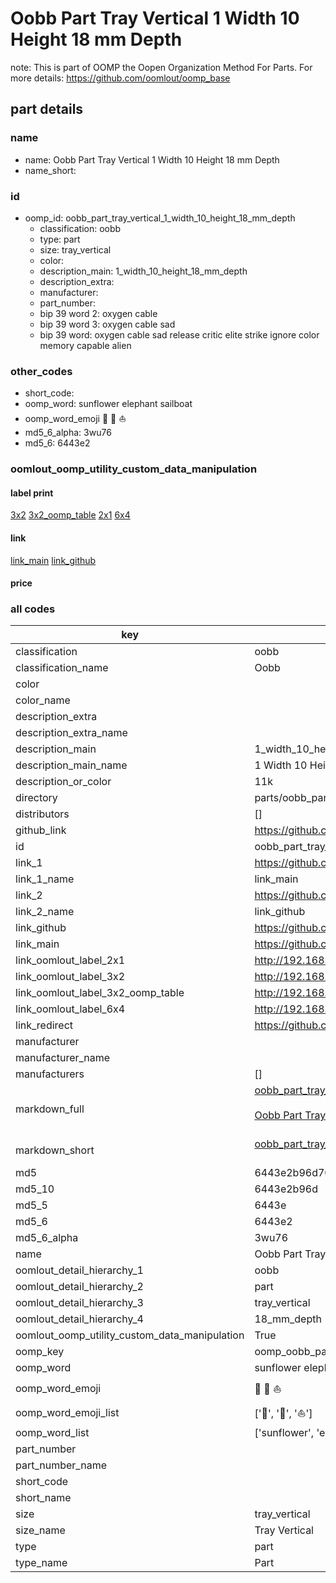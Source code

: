 # Oobb Part Tray Vertical 1 Width 10 Height 18 mm Depth  

note: This is part of OOMP the Oopen Organization Method For Parts. For more details: https://github.com/oomlout/oomp_base

##  part details
  







### name
* name: Oobb Part Tray Vertical 1 Width 10 Height 18 mm Depth
* name_short: 
### id
* oomp_id: oobb_part_tray_vertical_1_width_10_height_18_mm_depth
  * classification: oobb
  * type: part
  * size: tray_vertical
  * color: 
  * description_main: 1_width_10_height_18_mm_depth
  * description_extra: 
  * manufacturer: 
  * part_number: 
  * bip 39 word 2: oxygen cable
  * bip 39 word 3: oxygen cable sad
  * bip 39 word: oxygen cable sad release critic elite strike ignore color memory capable alien

### other_codes
* short_code: 
* oomp_word: sunflower elephant sailboat
* oomp_word_emoji :sunflower: :elephant: :sailboat:
* md5_6_alpha: 3wu76
* md5_6: 6443e2






### oomlout_oomp_utility_custom_data_manipulation
#### label print
[3x2](http://192.168.1.245:1112/?label=oomp%203wu76)
[3x2_oomp_table](http://192.168.1.108:1112/?label=oomp%203wu76)
[2x1](http://192.168.1.242:1112/?label=oomp%203wu76)
[6x4](http://192.168.1.55:1112/?label=oomp%203wu76)    

#### link

[link_main](https://github.com/oomlout/oomlout_oomp_version_1_messy/tree/main/parts/oobb_part_tray_vertical_1_width_10_height_18_mm_depth) [link_github](https://github.com/oomlout/oomlout_oomp_version_1_messy/tree/main/parts/oobb_part_tray_vertical_1_width_10_height_18_mm_depth)                             

#### price







### all codes 
| key | value |  
| --- | --- |  
| classification | oobb |  
| classification_name | Oobb |  
| color |  |  
| color_name |  |  
| description_extra |  |  
| description_extra_name |  |  
| description_main | 1_width_10_height_18_mm_depth |  
| description_main_name | 1 Width 10 Height 18 mm Depth |  
| description_or_color | 11k |  
| directory | parts/oobb_part_tray_vertical_1_width_10_height_18_mm_depth |  
| distributors | [] |  
| github_link | https://github.com/oomlout/oomlout_oomp_part_src/tree/main/parts/oobb_part_tray_vertical_1_width_10_height_18_mm_depth |  
| id | oobb_part_tray_vertical_1_width_10_height_18_mm_depth |  
| link_1 | https://github.com/oomlout/oomlout_oomp_version_1_messy/tree/main/parts/oobb_part_tray_vertical_1_width_10_height_18_mm_depth |  
| link_1_name | link_main |  
| link_2 | https://github.com/oomlout/oomlout_oomp_version_1_messy/tree/main/parts/oobb_part_tray_vertical_1_width_10_height_18_mm_depth |  
| link_2_name | link_github |  
| link_github | https://github.com/oomlout/oomlout_oomp_version_1_messy/tree/main/parts/oobb_part_tray_vertical_1_width_10_height_18_mm_depth |  
| link_main | https://github.com/oomlout/oomlout_oomp_version_1_messy/tree/main/parts/oobb_part_tray_vertical_1_width_10_height_18_mm_depth |  
| link_oomlout_label_2x1 | http://192.168.1.242:1112/?label=oomp%203wu76 |  
| link_oomlout_label_3x2 | http://192.168.1.245:1112/?label=oomp%203wu76 |  
| link_oomlout_label_3x2_oomp_table | http://192.168.1.108:1112/?label=oomp%203wu76 |  
| link_oomlout_label_6x4 | http://192.168.1.55:1112/?label=oomp%203wu76 |  
| link_redirect | https://github.com/oomlout/oomlout_oomp_version_1_messy/tree/main/parts/oobb_part_tray_vertical_1_width_10_height_18_mm_depth |  
| manufacturer |  |  
| manufacturer_name |  |  
| manufacturers | [] |  
| markdown_full | [oobb_part_tray_vertical_1_width_10_height_18_mm_depth](none)<br>[](none)<br>[Oobb Part Tray Vertical 1 Width 10 Height 18 Mm Depth](none)<br><br> |  
| markdown_short | [oobb_part_tray_vertical_1_width_10_height_18_mm_depth](none)<br><br> |  
| md5 | 6443e2b96d70dae12019eb537b47fcf2 |  
| md5_10 | 6443e2b96d |  
| md5_5 | 6443e |  
| md5_6 | 6443e2 |  
| md5_6_alpha | 3wu76 |  
| name | Oobb Part Tray Vertical 1 Width 10 Height 18 mm Depth |  
| oomlout_detail_hierarchy_1 | oobb |  
| oomlout_detail_hierarchy_2 | part |  
| oomlout_detail_hierarchy_3 | tray_vertical |  
| oomlout_detail_hierarchy_4 | 18_mm_depth |  
| oomlout_oomp_utility_custom_data_manipulation | True |  
| oomp_key | oomp_oobb_part_tray_vertical_1_width_10_height_18_mm_depth |  
| oomp_word | sunflower elephant sailboat |  
| oomp_word_emoji | :sunflower: :elephant: :sailboat: |  
| oomp_word_emoji_list | [':sunflower:', ':elephant:', ':sailboat:'] |  
| oomp_word_list | ['sunflower', 'elephant', 'sailboat'] |  
| part_number |  |  
| part_number_name |  |  
| short_code |  |  
| short_name |  |  
| size | tray_vertical |  
| size_name | Tray Vertical |  
| type | part |  
| type_name | Part |  
